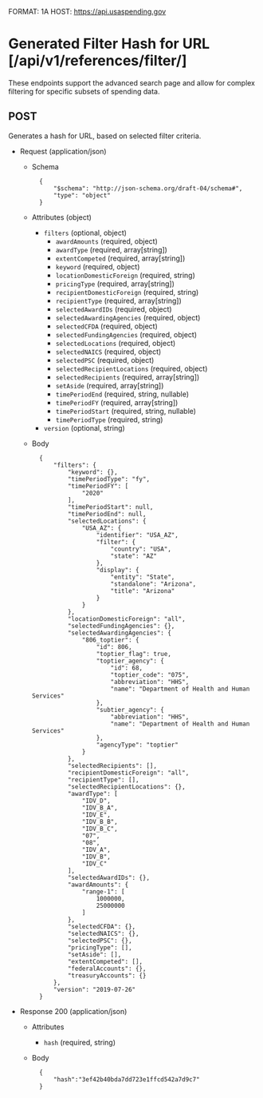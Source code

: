 FORMAT: 1A
HOST: https://api.usaspending.gov

# Generated Filter Hash for URL [/api/v1/references/filter/]

These endpoints support the advanced search page and allow for complex filtering for specific subsets of spending data.

## POST

Generates a hash for URL, based on selected filter criteria.

+ Request (application/json)
    + Schema

            {
                "$schema": "http://json-schema.org/draft-04/schema#",
                "type": "object"
            }

    + Attributes (object)
        + `filters` (optional, object)
            + `awardAmounts` (required, object)
            + `awardType` (required, array[string])
            + `extentCompeted` (required, array[string])
            + `keyword` (required, object)
            + `locationDomesticForeign` (required, string)
            + `pricingType` (required, array[string])
            + `recipientDomesticForeign` (required, string)
            + `recipientType` (required, array[string])
            + `selectedAwardIDs` (required, object)
            + `selectedAwardingAgencies` (required, object)
            + `selectedCFDA` (required, object)
            + `selectedFundingAgencies` (required, object)
            + `selectedLocations` (required, object)
            + `selectedNAICS` (required, object)
            + `selectedPSC` (required, object)
            + `selectedRecipientLocations` (required, object)
            + `selectedRecipients` (required, array[string])
            + `setAside` (required, array[string])
            + `timePeriodEnd` (required, string, nullable)
            + `timePeriodFY` (required, array[string])
            + `timePeriodStart` (required, string, nullable)
            + `timePeriodType` (required, string)
        + `version` (optional, string)
    + Body

            {
                "filters": {
                    "keyword": {},
                    "timePeriodType": "fy",
                    "timePeriodFY": [
                        "2020"
                    ],
                    "timePeriodStart": null,
                    "timePeriodEnd": null,
                    "selectedLocations": {
                        "USA_AZ": {
                            "identifier": "USA_AZ",
                            "filter": {
                                "country": "USA",
                                "state": "AZ"
                            },
                            "display": {
                                "entity": "State",
                                "standalone": "Arizona",
                                "title": "Arizona"
                            }
                        }
                    },
                    "locationDomesticForeign": "all",
                    "selectedFundingAgencies": {},
                    "selectedAwardingAgencies": {
                        "806_toptier": {
                            "id": 806,
                            "toptier_flag": true,
                            "toptier_agency": {
                                "id": 68,
                                "toptier_code": "075",
                                "abbreviation": "HHS",
                                "name": "Department of Health and Human Services"
                            },
                            "subtier_agency": {
                                "abbreviation": "HHS",
                                "name": "Department of Health and Human Services"
                            },
                            "agencyType": "toptier"
                        }
                    },
                    "selectedRecipients": [],
                    "recipientDomesticForeign": "all",
                    "recipientType": [],
                    "selectedRecipientLocations": {},
                    "awardType": [
                        "IDV_D",
                        "IDV_B_A",
                        "IDV_E",
                        "IDV_B_B",
                        "IDV_B_C",
                        "07",
                        "08",
                        "IDV_A",
                        "IDV_B",
                        "IDV_C"
                    ],
                    "selectedAwardIDs": {},
                    "awardAmounts": {
                        "range-1": [
                            1000000,
                            25000000
                        ]
                    },
                    "selectedCFDA": {},
                    "selectedNAICS": {},
                    "selectedPSC": {},
                    "pricingType": [],
                    "setAside": [],
                    "extentCompeted": [],
                    "federalAccounts": {},
                    "treasuryAccounts": {}
                },
                "version": "2019-07-26"
            }

+ Response 200 (application/json)
    + Attributes
        + `hash` (required, string)
    + Body

            {
                "hash":"3ef42b40bda7dd723e1ffcd542a7d9c7"
            }
